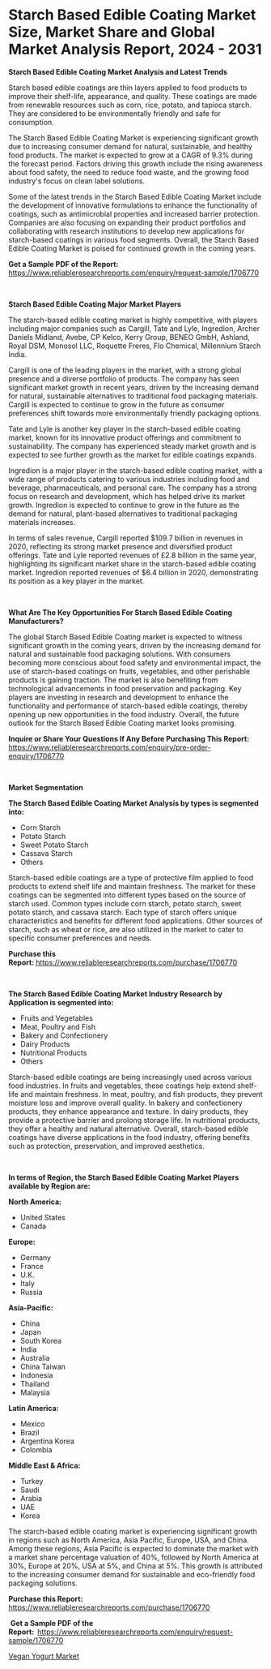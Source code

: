 <p><h1>Starch Based Edible Coating Market Size, Market Share and Global Market Analysis Report, 2024 - 2031</h1></p><p><strong>Starch Based Edible Coating Market Analysis and Latest Trends</strong></p>
<p><p>Starch based edible coatings are thin layers applied to food products to improve their shelf-life, appearance, and quality. These coatings are made from renewable resources such as corn, rice, potato, and tapioca starch. They are considered to be environmentally friendly and safe for consumption.</p><p>The Starch Based Edible Coating Market is experiencing significant growth due to increasing consumer demand for natural, sustainable, and healthy food products. The market is expected to grow at a CAGR of 9.3% during the forecast period. Factors driving this growth include the rising awareness about food safety, the need to reduce food waste, and the growing food industry's focus on clean label solutions.</p><p>Some of the latest trends in the Starch Based Edible Coating Market include the development of innovative formulations to enhance the functionality of coatings, such as antimicrobial properties and increased barrier protection. Companies are also focusing on expanding their product portfolios and collaborating with research institutions to develop new applications for starch-based coatings in various food segments. Overall, the Starch Based Edible Coating Market is poised for continued growth in the coming years.</p></p>
<p><strong>Get a Sample PDF of the Report:&nbsp;</strong> <a href="https://www.reliableresearchreports.com/enquiry/request-sample/1706770">https://www.reliableresearchreports.com/enquiry/request-sample/1706770</a></p>
<p>&nbsp;</p>
<p><strong>Starch Based Edible Coating Major Market Players</strong></p>
<p><p>The starch-based edible coating market is highly competitive, with players including major companies such as Cargill, Tate and Lyle, Ingredion, Archer Daniels Midland, Avebe, CP Kelco, Kerry Group, BENEO GmbH, Ashland, Royal DSM, Monosol LLC, Roquette Freres, Flo Chemical, Millennium Starch India.</p><p>Cargill is one of the leading players in the market, with a strong global presence and a diverse portfolio of products. The company has seen significant market growth in recent years, driven by the increasing demand for natural, sustainable alternatives to traditional food packaging materials. Cargill is expected to continue to grow in the future as consumer preferences shift towards more environmentally friendly packaging options.</p><p>Tate and Lyle is another key player in the starch-based edible coating market, known for its innovative product offerings and commitment to sustainability. The company has experienced steady market growth and is expected to see further growth as the market for edible coatings expands.</p><p>Ingredion is a major player in the starch-based edible coating market, with a wide range of products catering to various industries including food and beverage, pharmaceuticals, and personal care. The company has a strong focus on research and development, which has helped drive its market growth. Ingredion is expected to continue to grow in the future as the demand for natural, plant-based alternatives to traditional packaging materials increases.</p><p>In terms of sales revenue, Cargill reported $109.7 billion in revenues in 2020, reflecting its strong market presence and diversified product offerings. Tate and Lyle reported revenues of £2.8 billion in the same year, highlighting its significant market share in the starch-based edible coating market. Ingredion reported revenues of $6.4 billion in 2020, demonstrating its position as a key player in the market.</p></p>
<p>&nbsp;</p>
<p><strong>What Are The Key Opportunities For Starch Based Edible Coating Manufacturers?</strong></p>
<p><p>The global Starch Based Edible Coating market is expected to witness significant growth in the coming years, driven by the increasing demand for natural and sustainable food packaging solutions. With consumers becoming more conscious about food safety and environmental impact, the use of starch-based coatings on fruits, vegetables, and other perishable products is gaining traction. The market is also benefiting from technological advancements in food preservation and packaging. Key players are investing in research and development to enhance the functionality and performance of starch-based edible coatings, thereby opening up new opportunities in the food industry. Overall, the future outlook for the Starch Based Edible Coating market looks promising.</p></p>
<p><strong>Inquire or Share Your Questions If Any Before Purchasing This Report:</strong> <a href="https://www.reliableresearchreports.com/enquiry/pre-order-enquiry/1706770">https://www.reliableresearchreports.com/enquiry/pre-order-enquiry/1706770</a></p>
<p>&nbsp;</p>
<p><strong>Market Segmentation</strong></p>
<p><strong>The Starch Based Edible Coating Market Analysis by types is segmented into:</strong></p>
<p><ul><li>Corn Starch</li><li>Potato Starch</li><li>Sweet Potato Starch</li><li>Cassava Starch</li><li>Others</li></ul></p>
<p><p>Starch-based edible coatings are a type of protective film applied to food products to extend shelf life and maintain freshness. The market for these coatings can be segmented into different types based on the source of starch used. Common types include corn starch, potato starch, sweet potato starch, and cassava starch. Each type of starch offers unique characteristics and benefits for different food applications. Other sources of starch, such as wheat or rice, are also utilized in the market to cater to specific consumer preferences and needs.</p></p>
<p><strong>Purchase this Report:&nbsp;</strong><a href="https://www.reliableresearchreports.com/purchase/1706770">https://www.reliableresearchreports.com/purchase/1706770</a></p>
<p>&nbsp;</p>
<p><strong>The Starch Based Edible Coating Market Industry Research by Application is segmented into:</strong></p>
<p><ul><li>Fruits and Vegetables</li><li>Meat, Poultry and Fish</li><li>Bakery and Confectionery</li><li>Dairy Products</li><li>Nutritional Products</li><li>Others</li></ul></p>
<p><p>Starch-based edible coatings are being increasingly used across various food industries. In fruits and vegetables, these coatings help extend shelf-life and maintain freshness. In meat, poultry, and fish products, they prevent moisture loss and improve overall quality. In bakery and confectionery products, they enhance appearance and texture. In dairy products, they provide a protective barrier and prolong storage life. In nutritional products, they offer a healthy and natural alternative. Overall, starch-based edible coatings have diverse applications in the food industry, offering benefits such as protection, preservation, and improved aesthetics.</p></p>
<p>&nbsp;</p>
<p><strong>In terms of Region, the Starch Based Edible Coating Market Players available by Region are:</strong></p>
<p>
    <p> <strong> North America: </strong>
        <ul>
            <li>United States</li>
            <li>Canada</li>
        </ul>
        </p> 
    <p> <strong> Europe: </strong>
        <ul>
            <li>Germany</li>
            <li>France</li>
            <li>U.K.</li>
            <li>Italy</li>
            <li>Russia</li>
        </ul>
        </p> 
    <p> <strong> Asia-Pacific: </strong>
        <ul>
            <li>China</li>
            <li>Japan</li>
            <li>South Korea</li>
            <li>India</li>
            <li>Australia</li>
            <li>China Taiwan</li>
            <li>Indonesia</li>
            <li>Thailand</li>
            <li>Malaysia</li>
        </ul>
        </p> 
    <p> <strong> Latin America: </strong>
        <ul>
            <li>Mexico</li>
            <li>Brazil</li>
            <li>Argentina Korea</li>
            <li>Colombia</li>
        </ul>
        </p> 
    <p> <strong> Middle East & Africa: </strong>
        <ul>
            <li>Turkey</li>
            <li>Saudi</li>
            <li>Arabia</li>
            <li>UAE</li>
            <li>Korea</li>
        </ul>
    </p>
    </p>
<p><p>The starch-based edible coating market is experiencing significant growth in regions such as North America, Asia Pacific, Europe, USA, and China. Among these regions, Asia Pacific is expected to dominate the market with a market share percentage valuation of 40%, followed by North America at 30%, Europe at 20%, USA at 5%, and China at 5%. This growth is attributed to the increasing consumer demand for sustainable and eco-friendly food packaging solutions.</p></p>
<p><strong>Purchase this Report: </strong><a href="https://www.reliableresearchreports.com/purchase/1706770">https://www.reliableresearchreports.com/purchase/1706770</a></p>
<p>&nbsp;<strong>Get a Sample PDF of the Report:&nbsp;&nbsp;</strong><a href="https://www.reliableresearchreports.com/enquiry/request-sample/1706770">https://www.reliableresearchreports.com/enquiry/request-sample/1706770</a></p>
<p><strong></strong></p>
<p><p><a href="https://github.com/pizolina/Market-Research-Report-List-4/blob/main/vegan-yogurt-market.md">Vegan Yogurt Market</a></p></p>